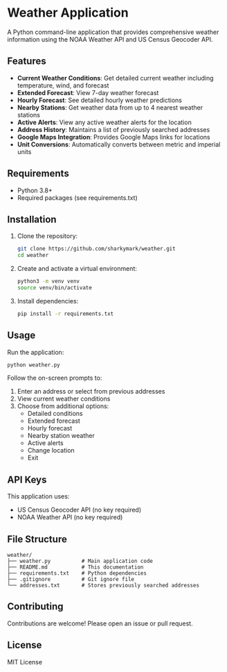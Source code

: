 # Weather Application

A Python command-line application that provides comprehensive weather information using the NOAA Weather API and US Census Geocoder API.

## Features

- **Current Weather Conditions**: Get detailed current weather including temperature, wind, and forecast
- **Extended Forecast**: View 7-day weather forecast
- **Hourly Forecast**: See detailed hourly weather predictions
- **Nearby Stations**: Get weather data from up to 4 nearest weather stations
- **Active Alerts**: View any active weather alerts for the location
- **Address History**: Maintains a list of previously searched addresses
- **Google Maps Integration**: Provides Google Maps links for locations
- **Unit Conversions**: Automatically converts between metric and imperial units

## Requirements

- Python 3.8+
- Required packages (see requirements.txt)

## Installation

1. Clone the repository:
   ```bash
   git clone https://github.com/sharkymark/weather.git
   cd weather
   ```

2. Create and activate a virtual environment:
   ```bash
   python3 -m venv venv
   source venv/bin/activate
   ```

3. Install dependencies:
   ```bash
   pip install -r requirements.txt
   ```

## Usage

Run the application:
```bash
python weather.py
```

Follow the on-screen prompts to:
1. Enter an address or select from previous addresses
2. View current weather conditions
3. Choose from additional options:
   - Detailed conditions
   - Extended forecast
   - Hourly forecast
   - Nearby station weather
   - Active alerts
   - Change location
   - Exit

## API Keys

This application uses:
- US Census Geocoder API (no key required)
- NOAA Weather API (no key required)

## File Structure

```
weather/
├── weather.py          # Main application code
├── README.md           # This documentation
├── requirements.txt    # Python dependencies
├── .gitignore          # Git ignore file
└── addresses.txt       # Stores previously searched addresses
```

## Contributing

Contributions are welcome! Please open an issue or pull request.

## License

MIT License